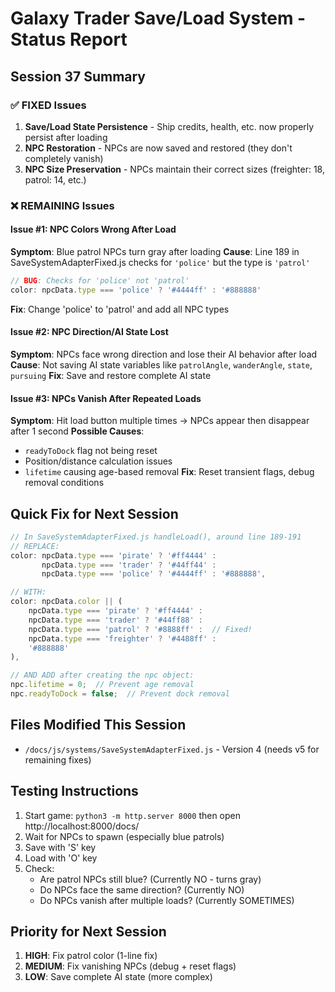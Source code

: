 # Galaxy Trader Save/Load System - Status Report

## Session 37 Summary

### ✅ FIXED Issues
1. **Save/Load State Persistence** - Ship credits, health, etc. now properly persist after loading
2. **NPC Restoration** - NPCs are now saved and restored (they don't completely vanish)
3. **NPC Size Preservation** - NPCs maintain their correct sizes (freighter: 18, patrol: 14, etc.)

### ❌ REMAINING Issues

#### Issue #1: NPC Colors Wrong After Load
**Symptom**: Blue patrol NPCs turn gray after loading
**Cause**: Line 189 in SaveSystemAdapterFixed.js checks for `'police'` but the type is `'patrol'`
```javascript
// BUG: Checks for 'police' not 'patrol'
color: npcData.type === 'police' ? '#4444ff' : '#888888'
```
**Fix**: Change 'police' to 'patrol' and add all NPC types

#### Issue #2: NPC Direction/AI State Lost
**Symptom**: NPCs face wrong direction and lose their AI behavior after load
**Cause**: Not saving AI state variables like `patrolAngle`, `wanderAngle`, `state`, `pursuing`
**Fix**: Save and restore complete AI state

#### Issue #3: NPCs Vanish After Repeated Loads
**Symptom**: Hit load button multiple times → NPCs appear then disappear after 1 second
**Possible Causes**:
- `readyToDock` flag not being reset
- Position/distance calculation issues
- `lifetime` causing age-based removal
**Fix**: Reset transient flags, debug removal conditions

## Quick Fix for Next Session

```javascript
// In SaveSystemAdapterFixed.js handleLoad(), around line 189-191
// REPLACE:
color: npcData.type === 'pirate' ? '#ff4444' : 
       npcData.type === 'trader' ? '#44ff44' : 
       npcData.type === 'police' ? '#4444ff' : '#888888',

// WITH:
color: npcData.color || (
    npcData.type === 'pirate' ? '#ff4444' : 
    npcData.type === 'trader' ? '#44ff88' : 
    npcData.type === 'patrol' ? '#8888ff' :  // Fixed!
    npcData.type === 'freighter' ? '#4488ff' : 
    '#888888'
),

// AND ADD after creating the npc object:
npc.lifetime = 0;  // Prevent age removal
npc.readyToDock = false;  // Prevent dock removal
```

## Files Modified This Session
- `/docs/js/systems/SaveSystemAdapterFixed.js` - Version 4 (needs v5 for remaining fixes)

## Testing Instructions
1. Start game: `python3 -m http.server 8000` then open http://localhost:8000/docs/
2. Wait for NPCs to spawn (especially blue patrols)
3. Save with 'S' key
4. Load with 'O' key
5. Check:
   - Are patrol NPCs still blue? (Currently NO - turns gray)
   - Do NPCs face the same direction? (Currently NO)
   - Do NPCs vanish after multiple loads? (Currently SOMETIMES)

## Priority for Next Session
1. **HIGH**: Fix patrol color (1-line fix)
2. **MEDIUM**: Fix vanishing NPCs (debug + reset flags)
3. **LOW**: Save complete AI state (more complex)